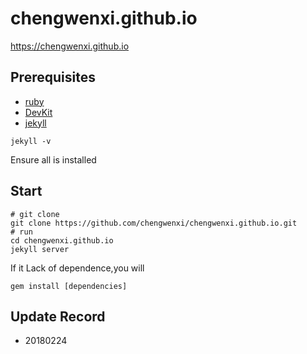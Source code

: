# chengwenxi.github.io
<https://chengwenxi.github.io>

## Prerequisites
- [ruby](http://rubyinstaller.org/downloads/)
- [DevKit](http://rubyinstaller.org/downloads/)
- [jekyll](https://jekyllrb.com/)
```
jekyll -v 
```
Ensure all is installed

## Start
```
# git clone 
git clone https://github.com/chengwenxi/chengwenxi.github.io.git
# run 
cd chengwenxi.github.io
jekyll server
```

If it Lack of dependence,you will
```
gem install [dependencies]
```

## Update Record
- 20180224 


